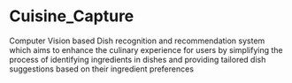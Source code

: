 # Cuisine_Capture
Computer Vision based Dish recognition and recommendation system which aims to enhance the culinary experience for users by simplifying the process of identifying ingredients in dishes and providing tailored dish suggestions based on their ingredient preferences
